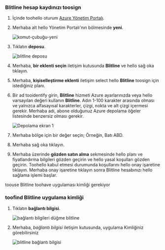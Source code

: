 
### <a name="toosign-up-for-a-blitline-account"></a>Blitline hesap kaydınızı toosign
1. İçinde toohello oturum [Azure Yönetim Portalı](https://manage.windowsazure.com/).
2. Merhaba alt hello Yönetim Portalı'nın bölmesinde **yeni**.
   
    ![komut-çubuğu-yeni][command-bar-new]
3. Tıklatın **deposu**.
   
    ![blitline deposu][blitline-store]
4. Merhaba, **bir eklenti seçin** iletişim kutusunda **Blitline** ve hello sağ oka tıklayın.
5. Merhaba, **kişiselleştirme eklenti** iletişim select hello **Blitline** toosign için istediğiniz planı.
6. Bir ad tooidentify girin, **Blitline** hizmeti Azure ayarlarınızda veya hello varsayılan değeri kullanın **Blitline**. Adın 1-100 karakter arasında olması ve yalnızca alfasayısal karakterler, çizgi, nokta ve alt çizgi içermesi gerekir. Merhaba adı, abone olduğunuz Azure depolama öğeler listesinde benzersiz olması gerekir.
   
    ![Depolama ekran 1][store-screen-1]
7. Merhaba bölge için bir değer seçin; Örneğin, Batı ABD. 
8. Merhaba sağ oka tıklayın.
9. Merhaba üzerinde **gözden satın alma** sekmesinde hello planı ve fiyatlandırma bilgileri gözden geçirin ve hello yasal koşulları gözden geçirin. Toohello kabul etmesi durumunda koşullarını hello onay işaretine tıklayın. Merhaba onay işaretine tıklayın sonra Blitline hesabınızı hello sağlama işlemi başlar. 

toouse Blitline toohave uygulaması kimliği gerekiyor

### <a name="toofind-your-blitline-application-id"></a>toofind Blitline uygulama kimliği
1. Tıklatın **bağlantı bilgisi**.
   
    ![bağlantı bilgileri düğme blitline][blitline-connection-info-button]
2. Merhaba, *bağlantı bilgisi* iletişim kutusunda, uygulama Kimliğiniz görebilirsiniz
   
    ![blitline bağlantı bilgisi][blitline-connection-info]

<!--images-->

[command-bar-new]: ./media/blitline-signup/blitline_bar_new.png
[blitline-store]: ./media/blitline-signup/blitline_offerings_store.png
[store-screen-1]: ./media/blitline-signup/blitline_purchase.jpg
[blitline-connection-info-button]: ./media/blitline-signup/blitline_connection_info_button.png
[blitline-connection-info]: ./media/blitline-signup/blitline_connection_info_screen.jpg

